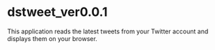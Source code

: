 # dstweet_ver0.0.1
This application reads the latest tweets from your Twitter account  and displays them on your browser.
